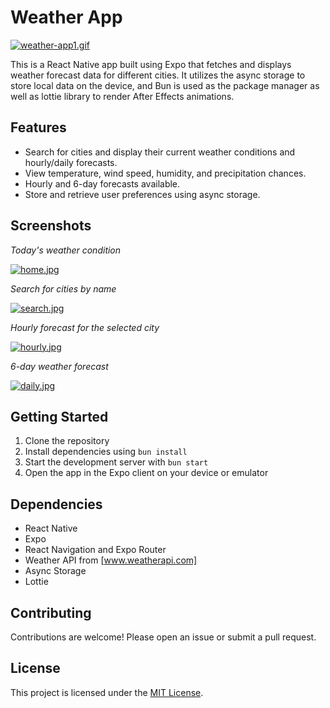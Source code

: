 # Weather App

[![weather-app1.gif](https://i.postimg.cc/4yCJyN1m/weather-app1.gif)](https://postimg.cc/7GVvQ4dk)

This is a React Native app built using Expo that fetches and displays weather forecast data for different cities. It utilizes the async storage to store local data on the device, and Bun is used as the package manager as well as lottie library to render After Effects animations.

## Features

- Search for cities and display their current weather conditions and hourly/daily forecasts.
- View temperature, wind speed, humidity, and precipitation chances.
- Hourly and 6-day forecasts available.
- Store and retrieve user preferences using async storage.

## Screenshots

_Today's weather condition_

[![home.jpg](https://i.postimg.cc/Jhw3DYcn/home.jpg)](https://postimg.cc/9Dpwspk5)

_Search for cities by name_

[![search.jpg](https://i.postimg.cc/9fGdGPJB/search.jpg)](https://postimg.cc/v1ZxynR1)

_Hourly forecast for the selected city_

[![hourly.jpg](https://i.postimg.cc/ZRH6QbkB/hourly.jpg)](https://postimg.cc/vg11gdZb)

_6-day weather forecast_

[![daily.jpg](https://i.postimg.cc/G2dkzBfn/daily.jpg)](https://postimg.cc/TyNL3PGt)

## Getting Started

1. Clone the repository
2. Install dependencies using `bun install`
3. Start the development server with `bun start`
4. Open the app in the Expo client on your device or emulator

## Dependencies

- React Native
- Expo
- React Navigation and Expo Router
- Weather API from [www.weatherapi.com]
- Async Storage
- Lottie

## Contributing

Contributions are welcome! Please open an issue or submit a pull request.

## License

This project is licensed under the [MIT License](LICENSE).
